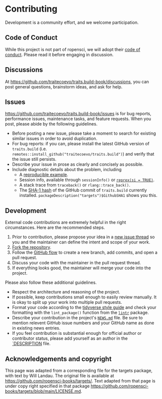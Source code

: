 # Contributing

Development is a community effort, and we welcome participation.

## Code of Conduct

While this project is not part of ropensci, we will adopt their [code of conduct](https://ropensci.org/code-of-conduct/). Please read it before engaging in discussion.

## Discussions

At <https://github.com/traitecoevo/traits.build-book/discussions>, you can post general questions, brainstorm ideas, and ask for help.

## Issues

<https://github.com/traitecoevo/traits.build-book/issues> is for bug reports, performance issues, maintenance tasks, and feature requests. When you post, please abide by the following guidelines.

* Before posting a new issue, please take a moment to search for existing similar issues in order to avoid duplication.
* For bug reports: if you can, please install the latest GitHub version of `traits.build` (i.e. `remotes::install_github("traitecoevo/traits.build")`) and verify that the issue still persists.
* Describe your issue in prose as clearly and concisely as possible.
* Include diagnostic details about the problem, including
    * A [reproducible example](https://github.com/tidyverse/reprex).
    * Session info, available through `sessionInfo()` or [`reprex(si = TRUE)`](https://github.com/tidyverse/reprex).
    * A stack trace from `traceback()` or `rlang::trace_back()`.
    * The [SHA-1 hash](https://git-scm.com/book/en/v1/Getting-Started-Git-Basics#Git-Has-Integrity) of the GitHub commit of `traits.build` currently installed. `packageDescription("targets")$GithubSHA1` shows you this.
    
## Development

External code contributions are extremely helpful in the right circumstances. Here are the recommended steps.

1. Prior to contribution, please propose your idea in a [new issue thread](https://github.com/traitecoevo/traits.build-book/issues) so you and the maintainer can define the intent and scope of your work.
2. [Fork the repository](https://help.github.com/articles/fork-a-repo/).
3. Follow the [GitHub flow](https://guides.github.com/introduction/flow/index.html) to create a new branch, add commits, and open a pull request.
4. Discuss your code with the maintainer in the pull request thread.
5. If everything looks good, the maintainer will merge your code into the project.

Please also follow these additional guidelines.

* Respect the architecture and reasoning of the project.
* If possible, keep contributions small enough to easily review manually. It is okay to split up your work into multiple pull requests.
* Format your code according to the [tidyverse style guide](https://style.tidyverse.org/) and check your formatting with the `lint_package()` function from the [`lintr`](https://github.com/jimhester/lintr) package.
* Describe your contribution in the project's [`NEWS.md`](https://github.com/traitecoevo/traits.build-book/blob/main/NEWS.md) file. Be sure to mention relevent GitHub issue numbers and your GitHub name as done in existing news entries.
* If you feel contribution is substantial enough for official author or contributor status, please add yourself as an author in the [`DESCRIPTION](https://github.com/traitecoevo/traits.build-book/blob/main/DESCRIPTION) file.



## Acknowledgements and copyright

This page was adapted from a corresponding file for the targets package, with text by Will Landau. The original file is available at <https://github.com/ropensci-books/targets/>. Text adapted from that page is under copy right specified in that package <https://github.com/ropensci-books/targets/blob/main/LICENSE.md>.

